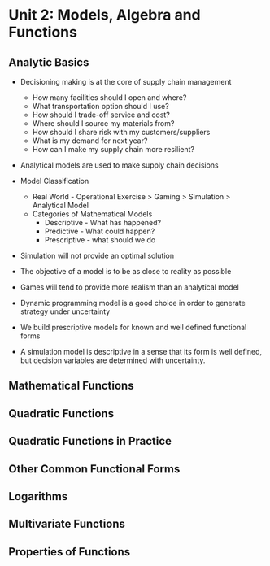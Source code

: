 # Unit 2: Models, Algebra and Functions

##  Analytic Basics

  * Decisioning making is at the core of supply chain management
    * How many facilities should I open and where?
    * What transportation option should I use?
    * How should I trade-off service and cost?
    * Where should I source my materials from?
    * How should I share risk with my customers/suppliers
    * What is my demand for next year?
    * How can I make my supply chain more resilient?
  
  * Analytical models are used to make supply chain decisions
  
  * Model Classification
    * Real World - Operational Exercise > Gaming > Simulation > Analytical Model
    * Categories of Mathematical Models
      * Descriptive - What has happened?
      * Predictive  - What could happen?
      * Prescriptive - what should we do
  
  * Simulation will not provide an optimal solution
  
  * The objective of a model is to be as close to reality as possible
  
  * Games will tend to provide more realism than an analytical model
  
  * Dynamic programming model is a good choice in order to generate strategy under uncertainty
  
  * We build prescriptive models for known and well defined functional forms
  
  * A simulation model is descriptive in a sense that its form is well defined, but decision variables are determined with uncertainty.
  
##  Mathematical Functions

##  Quadratic Functions

##  Quadratic Functions in Practice

##  Other Common Functional Forms

##  Logarithms

##  Multivariate Functions

##  Properties of Functions

